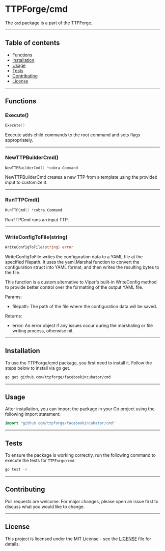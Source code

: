 # TTPForge/cmd

The `cmd` package is a part of the TTPForge.

---

## Table of contents

- [Functions](#functions)
- [Installation](#installation)
- [Usage](#usage)
- [Tests](#tests)
- [Contributing](#contributing)
- [License](#license)

---

## Functions

### Execute()

```go
Execute()
```

Execute adds child commands to the root
command and sets flags appropriately.

---

### NewTTPBuilderCmd()

```go
NewTTPBuilderCmd() *cobra.Command
```

NewTTPBuilderCmd creates a new TTP from a template using the
provided input to customize it.

---

### RunTTPCmd()

```go
RunTTPCmd() *cobra.Command
```

RunTTPCmd runs an input TTP.

---

### WriteConfigToFile(string)

```go
WriteConfigToFile(string) error
```

WriteConfigToFile writes the configuration data to a YAML file at the specified
filepath. It uses the yaml.Marshal function to convert the configuration struct
into YAML format, and then writes the resulting bytes to the file.

This function is a custom alternative to Viper's built-in WriteConfig method
to provide better control over the formatting of the output YAML file.

Params:
  - filepath: The path of the file where the configuration data will be saved.

Returns:
  - error: An error object if any issues occur during the marshaling or file
    writing process, otherwise nil.

---

## Installation

To use the TTPForge/cmd package, you first need to install it.
Follow the steps below to install via go get.

```bash
go get github.com/ttpforge/facebookincubator/cmd
```

---

## Usage

After installation, you can import the package in your Go project
using the following import statement:

```go
import "github.com/ttpforge/facebookincubator/cmd"
```

---

## Tests

To ensure the package is working correctly, run the following
command to execute the tests for `TTPForge/cmd`:

```bash
go test -v
```

---

## Contributing

Pull requests are welcome. For major changes,
please open an issue first to discuss what
you would like to change.

---

## License

This project is licensed under the MIT
License - see the [LICENSE](../LICENSE)
file for details.
